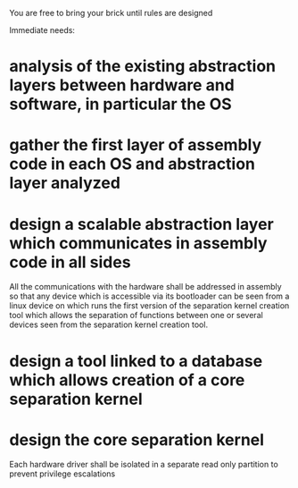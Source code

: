 You are free to bring your brick until rules are designed


Immediate needs:


# analysis of the existing abstraction layers between hardware and software, in particular the OS


# gather the first layer of assembly code in each OS and abstraction layer analyzed





# design a scalable abstraction layer which communicates in assembly code in all sides

All the communications with the hardware shall be addressed in assembly so that any device which is accessible via its bootloader can be seen from a linux device on which runs the first version of the separation kernel creation tool which allows the separation of functions between one or several devices seen from the separation kernel creation tool.


# design a tool linked to a database which allows creation of a core separation kernel


# design the core separation kernel

Each hardware driver shall be isolated in a separate read only partition to prevent privilege escalations

